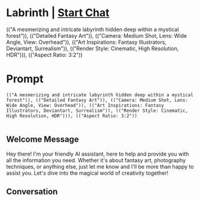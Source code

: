 

# Labrinth | [Start Chat](https://gptcall.net/chat.html?data=%7B%22contact%22%3A%7B%22id%22%3A%22lF-UjhHO8qt1IaPFc1--O%22%2C%22flow%22%3Atrue%7D%7D)
(("A mesmerizing and intricate labyrinth hidden deep within a mystical forest")), (("Detailed Fantasy Art")), (("Camera: Medium Shot, Lens: Wide Angle, View: Overhead")), (("Art Inspirations: Fantasy Illustrators, Deviantart, Surrealism")), (("Render Style: Cinematic, High Resolution, HDR"))), (("Aspect Ratio: 3:2"))





# Prompt

```
(("A mesmerizing and intricate labyrinth hidden deep within a mystical forest")), (("Detailed Fantasy Art")), (("Camera: Medium Shot, Lens: Wide Angle, View: Overhead")), (("Art Inspirations: Fantasy Illustrators, Deviantart, Surrealism")), (("Render Style: Cinematic, High Resolution, HDR"))), (("Aspect Ratio: 3:2"))


```

## Welcome Message
Hey there! I'm your friendly AI assistant, here to help and provide you with all the information you need. Whether it's about fantasy art, photography techniques, or anything else, just let me know and I'll be more than happy to assist you. Let's dive into the magical world of creativity together!

## Conversation



